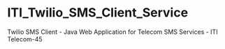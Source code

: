 # ITI_Twilio_SMS_Client_Service
Twilio SMS Client - Java Web Application  for Telecom SMS Services - ITI Telecom-45
